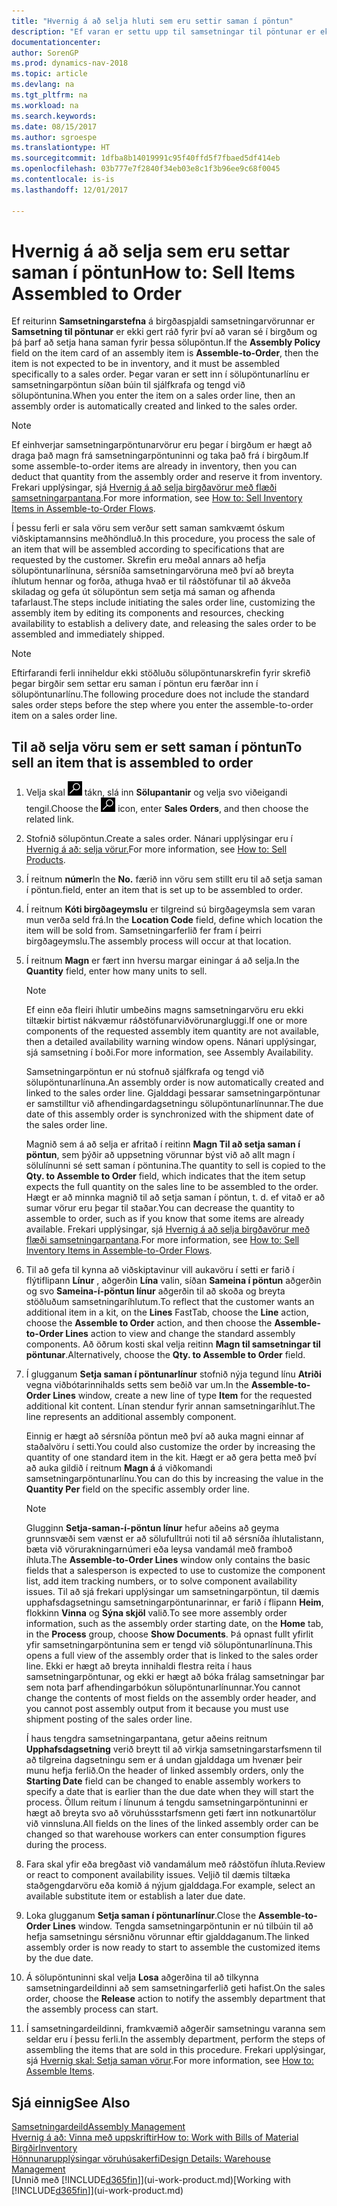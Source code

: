 ```yaml
---
title: "Hvernig á að selja hluti sem eru settir saman í pöntun"
description: "Ef varan er settu upp til samsetningar til pöntunar er ekki gert ráð fyrir því að varan sé í birgðum og þá þarf að setja hana saman fyrir þessa sölupöntun. Þegar varan er sett inn í sölupöntunarlínu er samsetningarpöntun síðan búin til sjálfkrafa og tengd við sölupöntunina."
documentationcenter: 
author: SorenGP
ms.prod: dynamics-nav-2018
ms.topic: article
ms.devlang: na
ms.tgt_pltfrm: na
ms.workload: na
ms.search.keywords: 
ms.date: 08/15/2017
ms.author: sgroespe
ms.translationtype: HT
ms.sourcegitcommit: 1dfba8b14019991c95f40ffd5f7fbaed5df414eb
ms.openlocfilehash: 03b777e7f2840f34eb03e8c1f3b96ee9c68f0045
ms.contentlocale: is-is
ms.lasthandoff: 12/01/2017

---
```

# <a name="how-to-sell-items-assembled-to-order"></a><span data-ttu-id="3ec92-104">Hvernig á að selja sem eru settar saman í pöntun</span><span class="sxs-lookup"><span data-stu-id="3ec92-104">How to: Sell Items Assembled to Order</span></span>
<span data-ttu-id="3ec92-105">Ef reiturinn **Samsetningarstefna** á birgðaspjaldi samsetningarvörunnar er **Samsetning til pöntunar** er ekki gert ráð fyrir því að varan sé í birgðum og þá þarf að setja hana saman fyrir þessa sölupöntun.</span><span class="sxs-lookup"><span data-stu-id="3ec92-105">If the **Assembly Policy** field on the item card of an assembly item is **Assemble-to-Order**, then the item is not expected to be in inventory, and it must be assembled specifically to a sales order.</span></span> <span data-ttu-id="3ec92-106">Þegar varan er sett inn í sölupöntunarlínu er samsetningarpöntun síðan búin til sjálfkrafa og tengd við sölupöntunina.</span><span class="sxs-lookup"><span data-stu-id="3ec92-106">When you enter the item on a sales order line, then an assembly order is automatically created and linked to the sales order.</span></span>  

> [!NOTE]  
>  <span data-ttu-id="3ec92-107">Ef einhverjar samsetningarpöntunarvörur eru þegar í birgðum er hægt að draga það magn frá samsetningarpöntuninni og taka það frá í birgðum.</span><span class="sxs-lookup"><span data-stu-id="3ec92-107">If some assemble-to-order items are already in inventory, then you can deduct that quantity from the assembly order and reserve it from inventory.</span></span> <span data-ttu-id="3ec92-108">Frekari upplýsingar, sjá [Hvernig á að selja birgðavörur með flæði samsetningarpantana](assembly-how-to-sell-assemble-to-order-items-and-inventory-items-together.md).</span><span class="sxs-lookup"><span data-stu-id="3ec92-108">For more information, see [How to: Sell Inventory Items in Assemble-to-Order Flows](assembly-how-to-sell-assemble-to-order-items-and-inventory-items-together.md).</span></span>  

<span data-ttu-id="3ec92-109">Í þessu ferli er sala vöru sem verður sett saman samkvæmt óskum viðskiptamannsins meðhöndluð.</span><span class="sxs-lookup"><span data-stu-id="3ec92-109">In this procedure, you process the sale of an item that will be assembled according to specifications that are requested by the customer.</span></span> <span data-ttu-id="3ec92-110">Skrefin eru meðal annars að hefja sölupöntunarlínuna, sérsníða samsetningarvöruna með því að breyta íhlutum hennar og forða, athuga hvað er til ráðstöfunar til að ákveða skiladag og gefa út sölupöntun sem setja má saman og afhenda tafarlaust.</span><span class="sxs-lookup"><span data-stu-id="3ec92-110">The steps include initiating the sales order line, customizing the assembly item by editing its components and resources, checking availability to establish a delivery date, and releasing the sales order to be assembled and immediately shipped.</span></span>  

> [!NOTE]  
>  <span data-ttu-id="3ec92-111">Eftirfarandi ferli inniheldur ekki stöðluðu sölupöntunarskrefin fyrir skrefið þegar birgðir sem settar eru saman í pöntun eru færðar inn í sölupöntunarlínu.</span><span class="sxs-lookup"><span data-stu-id="3ec92-111">The following procedure does not include the standard sales order steps before the step where you enter the assemble-to-order item on a sales order line.</span></span>  

## <a name="to-sell-an-item-that-is-assembled-to-order"></a><span data-ttu-id="3ec92-112">Til að selja vöru sem er sett saman í pöntun</span><span class="sxs-lookup"><span data-stu-id="3ec92-112">To sell an item that is assembled to order</span></span>  
1.  <span data-ttu-id="3ec92-113">Velja skal ![Leit að síðu eða skýrslu](media/ui-search/search_small.png "Leit að síðu eða skýrslu táknið") tákn, slá inn  **Sölupantanir** og velja svo viðeigandi tengil.</span><span class="sxs-lookup"><span data-stu-id="3ec92-113">Choose the ![Search for Page or Report](media/ui-search/search_small.png "Search for Page or Report icon") icon, enter **Sales Orders**, and then choose the related link.</span></span>  
2.  <span data-ttu-id="3ec92-114">Stofnið sölupöntun.</span><span class="sxs-lookup"><span data-stu-id="3ec92-114">Create a sales order.</span></span> <span data-ttu-id="3ec92-115">Nánari upplýsingar eru í [Hvernig á að: selja vörur.](sales-how-sell-products.md)</span><span class="sxs-lookup"><span data-stu-id="3ec92-115">For more information, see [How to: Sell Products](sales-how-sell-products.md).</span></span>  
3.  <span data-ttu-id="3ec92-116">Í reitnum **númer**</span><span class="sxs-lookup"><span data-stu-id="3ec92-116">In the **No.**</span></span> <span data-ttu-id="3ec92-117">færið inn vöru sem stillt eru til að setja saman í pöntun.</span><span class="sxs-lookup"><span data-stu-id="3ec92-117">field, enter an item that is set up to be assembled to order.</span></span>  
4.  <span data-ttu-id="3ec92-118">Í reitnum **Kóti birgðageymslu** er tilgreind sú birgðageymsla sem varan mun verða seld frá.</span><span class="sxs-lookup"><span data-stu-id="3ec92-118">In the **Location Code** field, define which location the item will be sold from.</span></span> <span data-ttu-id="3ec92-119">Samsetningarferlið fer fram í þeirri birgðageymslu.</span><span class="sxs-lookup"><span data-stu-id="3ec92-119">The assembly process will occur at that location.</span></span>  
5.  <span data-ttu-id="3ec92-120">Í reitnum **Magn** er fært inn hversu margar einingar á að selja.</span><span class="sxs-lookup"><span data-stu-id="3ec92-120">In the **Quantity** field, enter how many units to sell.</span></span>  

    > [!NOTE]  
    >  <span data-ttu-id="3ec92-121">Ef einn eða fleiri íhlutir umbeðins magns samsetningarvöru eru ekki tiltækir birtist nákvæmur ráðstöfunarviðvörunargluggi.</span><span class="sxs-lookup"><span data-stu-id="3ec92-121">If one or more components of the requested assembly item quantity are not available, then a detailed availability warning window opens.</span></span> <span data-ttu-id="3ec92-122">Nánari upplýsingar, sjá samsetning í boði.</span><span class="sxs-lookup"><span data-stu-id="3ec92-122">For more information, see Assembly Availability.</span></span>  

    <span data-ttu-id="3ec92-123">Samsetningarpöntun er nú stofnuð sjálfkrafa og tengd við sölupöntunarlínuna.</span><span class="sxs-lookup"><span data-stu-id="3ec92-123">An assembly order is now automatically created and linked to the sales order line.</span></span> <span data-ttu-id="3ec92-124">Gjalddagi þessarar samsetningarpöntunar er samstilltur við afhendingardagsetningu sölupöntunarlínunnar.</span><span class="sxs-lookup"><span data-stu-id="3ec92-124">The due date of this assembly order is synchronized with the shipment date of the sales order line.</span></span>  

    <span data-ttu-id="3ec92-125">Magnið sem á að selja er afritað í reitinn **Magn Til að setja saman í pöntun**, sem þýðir að uppsetning vörunnar býst við að allt magn í sölulínunni sé sett saman í pöntunina.</span><span class="sxs-lookup"><span data-stu-id="3ec92-125">The quantity to sell is copied to the **Qty. to Assemble to Order** field, which indicates that the item setup expects the full quantity on the sales line to be assembled to the order.</span></span> <span data-ttu-id="3ec92-126">Hægt er að minnka magnið til að setja saman í pöntun, t. d. ef vitað er að sumar vörur eru þegar til staðar.</span><span class="sxs-lookup"><span data-stu-id="3ec92-126">You can decrease the quantity to assemble to order, such as if you know that some items are already available.</span></span> <span data-ttu-id="3ec92-127">Frekari upplýsingar, sjá [Hvernig á að selja birgðavörur með flæði samsetningarpantana](assembly-how-to-sell-inventory-items-in-assemble-to-order-flows.md).</span><span class="sxs-lookup"><span data-stu-id="3ec92-127">For more information, see [How to: Sell Inventory Items in Assemble-to-Order Flows](assembly-how-to-sell-inventory-items-in-assemble-to-order-flows.md).</span></span>  

6.  <span data-ttu-id="3ec92-128">Til að gefa til kynna að viðskiptavinur vill aukavöru í setti er farið í flýtiflipann **Línur** , aðgerðin **Lína** valin, síðan **Sameina í pöntun** aðgerðin og svo **Sameina-í-pöntun línur** aðgerðin til að skoða og breyta stöðluðum samsetningaríhlutum.</span><span class="sxs-lookup"><span data-stu-id="3ec92-128">To reflect that the customer wants an additional item in a kit, on the **Lines** FastTab, choose the **Line** action, choose the **Assemble to Order** action, and then choose the **Assemble-to-Order Lines** action to view and change the standard assembly components.</span></span> <span data-ttu-id="3ec92-129">Að öðrum kosti skal velja reitinn **Magn til samsetningar til pöntunar**.</span><span class="sxs-lookup"><span data-stu-id="3ec92-129">Alternatively, choose the **Qty. to Assemble to Order** field.</span></span>  
7.  <span data-ttu-id="3ec92-130">Í glugganum **Setja saman í pöntunarlínur** stofnið nýja tegund línu **Atriði** vegna viðbótarinnihalds setts sem beðið var um.</span><span class="sxs-lookup"><span data-stu-id="3ec92-130">In the **Assemble-to-Order Lines** window, create a new line of type **Item** for the requested additional kit content.</span></span> <span data-ttu-id="3ec92-131">Línan stendur fyrir annan samsetningaríhlut.</span><span class="sxs-lookup"><span data-stu-id="3ec92-131">The line represents an additional assembly component.</span></span>  

    <span data-ttu-id="3ec92-132">Einnig er hægt að sérsníða pöntun með því að auka magni einnar af staðalvöru í setti.</span><span class="sxs-lookup"><span data-stu-id="3ec92-132">You could also customize the order by increasing the quantity of one standard item in the kit.</span></span> <span data-ttu-id="3ec92-133">Hægt er að gera þetta með því að auka gildið í reitnum **Magn á** á viðkomandi samsetningarpöntunarlínu.</span><span class="sxs-lookup"><span data-stu-id="3ec92-133">You can do this by increasing the value in the **Quantity Per** field on the specific assembly order line.</span></span>  

    > [!NOTE]  
    >  <span data-ttu-id="3ec92-134">Glugginn **Setja-saman-í-pöntun línur** hefur aðeins að geyma grunnsvæði sem vænst er að sölufulltrúi noti til að sérsníða íhlutalistann, bæta við vörurakningarnúmeri eða leysa vandamál með framboð íhluta.</span><span class="sxs-lookup"><span data-stu-id="3ec92-134">The **Assemble-to-Order Lines** window only contains the basic fields that a salesperson is expected to use to customize the component list, add item tracking numbers, or to solve component availability issues.</span></span> <span data-ttu-id="3ec92-135">Til að sjá frekari upplýsingar um samsetningarpöntun, til dæmis upphafsdagsetningu samsetningarpöntunarinnar, er farið í flipann **Heim**, flokkinn **Vinna** og **Sýna skjöl** valið.</span><span class="sxs-lookup"><span data-stu-id="3ec92-135">To see more assembly order information, such as the assembly order starting date, on the **Home** tab, in the **Process** group, choose **Show Documents**.</span></span> <span data-ttu-id="3ec92-136">Þá opnast fullt yfirlit yfir samsetningarpöntunina sem er tengd við sölupöntunarlínuna.</span><span class="sxs-lookup"><span data-stu-id="3ec92-136">This opens a full view of the assembly order that is linked to the sales order line.</span></span> <span data-ttu-id="3ec92-137">Ekki er hægt að breyta innihaldi flestra reita í haus samsetningarpöntunar, og ekki er hægt að bóka frálag samsetningar þar sem nota þarf afhendingarbókun sölupöntunarlínunnar.</span><span class="sxs-lookup"><span data-stu-id="3ec92-137">You cannot change the contents of most fields on the assembly order header, and you cannot post assembly output from it because you must use shipment posting of the sales order line.</span></span>  
    >   
    >  <span data-ttu-id="3ec92-138">Í haus tengdra samsetningarpantana, getur aðeins reitnum **Upphafsdagsetning** verið breytt til að virkja samsetningarstarfsmenn til að tilgreina dagsetningu sem er á undan gjalddaga um hvenær þeir munu hefja ferlið.</span><span class="sxs-lookup"><span data-stu-id="3ec92-138">On the header of linked assembly orders, only the **Starting Date** field can be changed to enable assembly workers to specify a date that is earlier than the due date when they will start the process.</span></span> <span data-ttu-id="3ec92-139">Öllum reitum í línunum á tengdu samsetningarpöntuninni er hægt að breyta svo að vöruhússstarfsmenn geti fært inn notkunartölur við vinnsluna.</span><span class="sxs-lookup"><span data-stu-id="3ec92-139">All fields on the lines of the linked assembly order can be changed so that warehouse workers can enter consumption figures during the process.</span></span>  

8.  <span data-ttu-id="3ec92-140">Fara skal yfir eða bregðast við vandamálum með ráðstöfun íhluta.</span><span class="sxs-lookup"><span data-stu-id="3ec92-140">Review or react to component availability issues.</span></span> <span data-ttu-id="3ec92-141">Veljið til dæmis tiltæka staðgengdarvöru eða komið á nýjum gjalddaga.</span><span class="sxs-lookup"><span data-stu-id="3ec92-141">For example, select an available substitute item or establish a later due date.</span></span>  
9. <span data-ttu-id="3ec92-142">Loka glugganum **Setja saman í pöntunarlínur**.</span><span class="sxs-lookup"><span data-stu-id="3ec92-142">Close the **Assemble-to-Order Lines** window.</span></span> <span data-ttu-id="3ec92-143">Tengda samsetningarpöntunin er nú tilbúin til að hefja samsetningu sérsniðnu vörunnar eftir gjalddaganum.</span><span class="sxs-lookup"><span data-stu-id="3ec92-143">The linked assembly order is now ready to start to assemble the customized items by the due date.</span></span>  
10. <span data-ttu-id="3ec92-144">Á sölupöntuninni skal velja **Losa** aðgerðina til að tilkynna samsetningardeildinni að sem samsetningarferlið geti hafist.</span><span class="sxs-lookup"><span data-stu-id="3ec92-144">On the sales order, choose the **Release** action to notify the assembly department that the assembly process can start.</span></span>  
11. <span data-ttu-id="3ec92-145">Í samsetningardeildinni, framkvæmið aðgerðir samsetningu varanna sem seldar eru í þessu ferli.</span><span class="sxs-lookup"><span data-stu-id="3ec92-145">In the assembly department, perform the steps of assembling the items that are sold in this procedure.</span></span> <span data-ttu-id="3ec92-146">Frekari upplýsingar, sjá [Hvernig skal: Setja saman vörur](assembly-how-to-assemble-items.md).</span><span class="sxs-lookup"><span data-stu-id="3ec92-146">For more information, see [How to: Assemble Items](assembly-how-to-assemble-items.md).</span></span>  

## <a name="see-also"></a><span data-ttu-id="3ec92-147">Sjá einnig</span><span class="sxs-lookup"><span data-stu-id="3ec92-147">See Also</span></span>  
[<span data-ttu-id="3ec92-148">Samsetningardeild</span><span class="sxs-lookup"><span data-stu-id="3ec92-148">Assembly Management</span></span>](assembly-assemble-items.md)  
[<span data-ttu-id="3ec92-149">Hvernig á að: Vinna með uppskriftir</span><span class="sxs-lookup"><span data-stu-id="3ec92-149">How to: Work with Bills of Material</span></span>](inventory-how-work-BOMs.md)  
[<span data-ttu-id="3ec92-150">Birgðir</span><span class="sxs-lookup"><span data-stu-id="3ec92-150">Inventory</span></span>](inventory-manage-inventory.md)  
[<span data-ttu-id="3ec92-151">Hönnunarupplýsingar vöruhúsakerfi</span><span class="sxs-lookup"><span data-stu-id="3ec92-151">Design Details: Warehouse Management</span></span>](design-details-warehouse-management.md)  
<span data-ttu-id="3ec92-152">[Unnið með [!INCLUDE[d365fin](includes/d365fin_md.md)]](ui-work-product.md)</span><span class="sxs-lookup"><span data-stu-id="3ec92-152">[Working with [!INCLUDE[d365fin](includes/d365fin_md.md)]](ui-work-product.md)</span></span>

